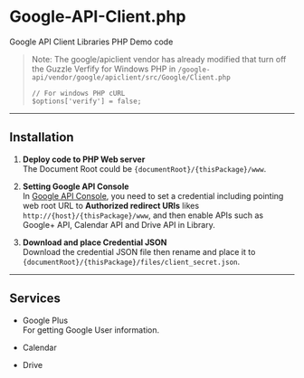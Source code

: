 # Google-API-Client.php

Google API Client Libraries PHP Demo code

> Note: The google/apiclient vendor has already modified that turn off the Guzzle Verfify for Windows PHP in `/google-api/vendor/google/apiclient/src/Google/Client.php`
>```
>// For windows PHP cURL
>$options['verify'] = false;
>```

---

## Installation

1. **Deploy code to PHP Web server**  
  The Document Root could be `{documentRoot}/{thisPackage}/www`.

2. **Setting Google API Console**  
  In [Google API Console](https://console.developers.google.com), you need to set a credential including pointing web root URL to **Authorized redirect URIs** likes `http://{host}/{thisPackage}/www`, and then enable APIs such as Google+ API, Calendar API and Drive API in Library.

3. **Download and place Credential JSON**  
  Download the credential JSON file then rename and place it to `{documentRoot}/{thisPackage}/files/client_secret.json`.

---

## Services

- Google Plus  
  For getting Google User information.
    
- Calendar

- Drive
